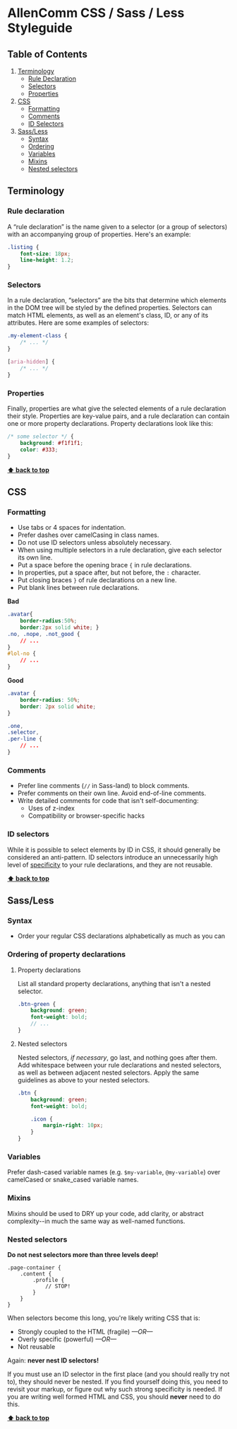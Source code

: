 # AllenComm CSS / Sass / Less Styleguide

## Table of Contents

1. [Terminology](#terminology)
    - [Rule Declaration](#rule-declaration)
    - [Selectors](#selectors)
    - [Properties](#properties)
1. [CSS](#css)
    - [Formatting](#formatting)
    - [Comments](#comments)
    - [ID Selectors](#id-selectors)
1. [Sass/Less](#sassless)
    - [Syntax](#syntax)
    - [Ordering](#ordering-of-property-declarations)
    - [Variables](#variables)
    - [Mixins](#mixins)
    - [Nested selectors](#nested-selectors)

## Terminology

### Rule declaration

A “rule declaration” is the name given to a selector (or a group of selectors) with an accompanying group of properties. Here's an example:

```css
.listing {
    font-size: 18px;
    line-height: 1.2;
}
```

### Selectors

In a rule declaration, “selectors” are the bits that determine which elements in the DOM tree will be styled by the defined properties. Selectors can match HTML elements, as well as an element's class, ID, or any of its attributes. Here are some examples of selectors:

```css
.my-element-class {
    /* ... */
}

[aria-hidden] {
    /* ... */
}
```

### Properties

Finally, properties are what give the selected elements of a rule declaration their style. Properties are key-value pairs, and a rule declaration can contain one or more property declarations. Property declarations look like this:

```css
/* some selector */ {
    background: #f1f1f1;
    color: #333;
}
```

**[⬆ back to top](#table-of-contents)**

## CSS

### Formatting

* Use tabs or 4 spaces for indentation.
* Prefer dashes over camelCasing in class names.
* Do not use ID selectors unless absolutely necessary.
* When using multiple selectors in a rule declaration, give each selector its own line.
* Put a space before the opening brace `{` in rule declarations.
* In properties, put a space after, but not before, the `:` character.
* Put closing braces `}` of rule declarations on a new line.
* Put blank lines between rule declarations.

**Bad**

```css
.avatar{
    border-radius:50%;
    border:2px solid white; }
.no, .nope, .not_good {
    // ...
}
#lol-no {
    // ...
}
```

**Good**

```css
.avatar {
    border-radius: 50%;
    border: 2px solid white;
}

.one,
.selector,
.per-line {
    // ...
}
```

### Comments

* Prefer line comments (`//` in Sass-land) to block comments.
* Prefer comments on their own line. Avoid end-of-line comments.
* Write detailed comments for code that isn't self-documenting:
  - Uses of z-index
  - Compatibility or browser-specific hacks

### ID selectors

While it is possible to select elements by ID in CSS, it should generally be considered an anti-pattern. ID selectors introduce an unnecessarily high level of [specificity](https://developer.mozilla.org/en-US/docs/Web/CSS/Specificity) to your rule declarations, and they are not reusable.

**[⬆ back to top](#table-of-contents)**

## Sass/Less

### Syntax

* Order your regular CSS declarations alphabetically as much as you can

### Ordering of property declarations

1. Property declarations

    List all standard property declarations, anything that isn't a nested selector.

    ```scss
    .btn-green {
        background: green;
        font-weight: bold;
        // ...
    }
    ```

2. Nested selectors

    Nested selectors, _if necessary_, go last, and nothing goes after them. Add whitespace between your rule declarations and nested selectors, as well as between adjacent nested selectors. Apply the same guidelines as above to your nested selectors.

    ```scss
    .btn {
        background: green;
        font-weight: bold;

        .icon {
            margin-right: 10px;
        }
    }
    ```

### Variables

Prefer dash-cased variable names (e.g. `$my-variable`, `@my-variable`) over camelCased or snake_cased variable names. 

### Mixins

Mixins should be used to DRY up your code, add clarity, or abstract complexity--in much the same way as well-named functions. 

### Nested selectors

**Do not nest selectors more than three levels deep!**

```scss/less
.page-container {
    .content {
        .profile {
            // STOP!
        }
    }
}
```

When selectors become this long, you're likely writing CSS that is:

* Strongly coupled to the HTML (fragile) *—OR—*
* Overly specific (powerful) *—OR—*
* Not reusable


Again: **never nest ID selectors!**

If you must use an ID selector in the first place (and you should really try not to), they should never be nested. If you find yourself doing this, you need to revisit your markup, or figure out why such strong specificity is needed. If you are writing well formed HTML and CSS, you should **never** need to do this.

**[⬆ back to top](#table-of-contents)**
